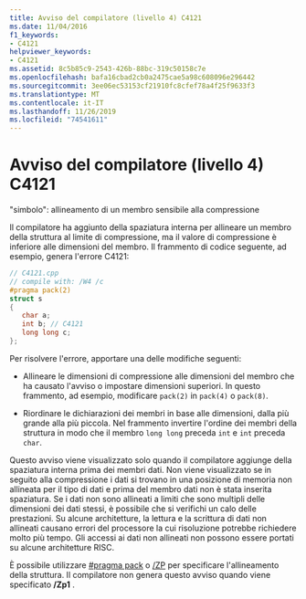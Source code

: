```yaml
---
title: Avviso del compilatore (livello 4) C4121
ms.date: 11/04/2016
f1_keywords:
- C4121
helpviewer_keywords:
- C4121
ms.assetid: 8c5b85c9-2543-426b-88bc-319c50158c7e
ms.openlocfilehash: bafa16cbad2cb0a2475cae5a98c608096e296442
ms.sourcegitcommit: 3ee06ec53153cf21910fc8cfef78a4f25f9633f3
ms.translationtype: MT
ms.contentlocale: it-IT
ms.lasthandoff: 11/26/2019
ms.locfileid: "74541611"
---
```

# <a name="compiler-warning-level-4-c4121"></a>Avviso del compilatore (livello 4) C4121

"simbolo": allineamento di un membro sensibile alla compressione

Il compilatore ha aggiunto della spaziatura interna per allineare un membro della struttura al limite di compressione, ma il valore di compressione è inferiore alle dimensioni del membro. Il frammento di codice seguente, ad esempio, genera l'errore C4121:

```cpp
// C4121.cpp
// compile with: /W4 /c
#pragma pack(2)
struct s
{
   char a;
   int b; // C4121
   long long c;
};
```

Per risolvere l'errore, apportare una delle modifiche seguenti:

- Allineare le dimensioni di compressione alle dimensioni del membro che ha causato l'avviso o impostare dimensioni superiori. In questo frammento, ad esempio, modificare `pack(2)` in `pack(4)` o `pack(8)`.

- Riordinare le dichiarazioni dei membri in base alle dimensioni, dalla più grande alla più piccola. Nel frammento invertire l'ordine dei membri della struttura in modo che il membro `long long` preceda `int` e `int` preceda `char`.

Questo avviso viene visualizzato solo quando il compilatore aggiunge della spaziatura interna prima dei membri dati. Non viene visualizzato se in seguito alla compressione i dati si trovano in una posizione di memoria non allineata per il tipo di dati e prima del membro dati non è stata inserita spaziatura. Se i dati non sono allineati a limiti che sono multipli delle dimensioni dei dati stessi, è possibile che si verifichi un calo delle prestazioni. Su alcune architetture, la lettura e la scrittura di dati non allineati causano errori del processore la cui risoluzione potrebbe richiedere molto più tempo. Gli accessi ai dati non allineati non possono essere portati su alcune architetture RISC.

È possibile utilizzare [#pragma pack](../../preprocessor/pack.md) o [/ZP](../../build/reference/zp-struct-member-alignment.md) per specificare l'allineamento della struttura. Il compilatore non genera questo avviso quando viene specificato **/Zp1** .
